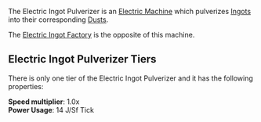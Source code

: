 The Electric Ingot Pulverizer is an [Electric Machine](https://github.com/Slimefun/Slimefun4/wiki/Electric-Machines) which pulverizes [Ingots](https://github.com/Slimefun/Slimefun4/wiki/Ingots) into their corresponding [Dusts](https://github.com/Slimefun/Slimefun4/wiki/Dusts).

The [Electric Ingot Factory](https://github.com/Slimefun/Slimefun4/wiki/Electric-Ingot-Factory) is the opposite of this machine.

## Electric Ingot Pulverizer Tiers

There is only one tier of the Electric Ingot Pulverizer and it has the following properties:  

**Speed multiplier**: 1.0x  
**Power Usage**: 14 J/Sf Tick  